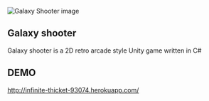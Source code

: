 ![Galaxy Shooter image](https://doc-0g-1o-docs.googleusercontent.com/docs/securesc/plgld00dod3db7f149ips88rh70i846d/55hlvuqcv7j6kqq58586s6r79ld1v52r/1562263200000/15990516511873787295/15990516511873787295/1SIA3nb0w_7hTTQiyO4Xx6LvbligMaOQj?e=view)

## Galaxy shooter
Galaxy shooter is a 2D retro arcade style Unity game written in C#

## DEMO
http://infinite-thicket-93074.herokuapp.com/

